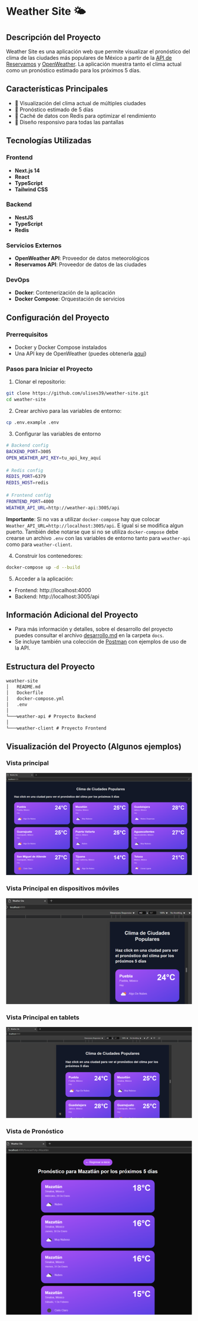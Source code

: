 # Weather Site 🌤️

## Descripción del Proyecto

Weather Site es una aplicación web que permite visualizar el pronóstico del clima de las ciudades más populares de México a partir de la [API de Reservamos](https://search.reservamos.mx/api/v2/places) y [OpenWeather](https://openweathermap.org/api). La aplicación muestra tanto el clima actual como un pronóstico estimado para los próximos 5 días.

## Características Principales

- 📍 Visualización del clima actual de múltiples ciudades
- 📅 Pronóstico estimado de 5 días
- 💾 Caché de datos con Redis para optimizar el rendimiento
- 📱 Diseño responsivo para todas las pantallas

## Tecnologías Utilizadas

### Frontend

- **Next.js 14**
- **React**
- **TypeScript**
- **Tailwind CSS**

### Backend

- **NestJS**
- **TypeScript**
- **Redis**

### Servicios Externos

- **OpenWeather API**: Proveedor de datos meteorológicos
- **Reservamos API**: Proveedor de datos de las ciudades

### DevOps

- **Docker**: Contenerización de la aplicación
- **Docker Compose**: Orquestación de servicios

## Configuración del Proyecto

### Prerrequisitos

- Docker y Docker Compose instalados
- Una API key de OpenWeather (puedes obtenerla [aquí](https://openweathermap.org/api))

### Pasos para Iniciar el Proyecto

1. Clonar el repositorio:

```bash
git clone https://github.com/ulises39/weather-site.git
cd weather-site
```

2. Crear archivo para las variables de entorno:

```bash
cp .env.example .env
```

3. Configurar las variables de entorno

```bash
# Backend config
BACKEND_PORT=3005
OPEN_WEATHER_API_KEY=tu_api_key_aquí

# Redis config
REDIS_PORT=6379
REDIS_HOST=redis

# Frontend config
FRONTEND_PORT=4000
WEATHER_API_URL=http://weather-api:3005/api
```

**Importante**: Si no vas a utilizar `docker-compose` hay que colocar `Weather_API_URL=http://localhost:3005/api`. E igual si se modifica algun puerto.
También debe notarse que si no se utiliza `docker-compose` debe crearse un archivo `.env` con las variables de entorno tanto para `weather-api` como para `weather-client`.

4. Construir los contenedores:

```bash
docker-compose up -d --build
```

5. Acceder a la aplicación:

- Frontend: http://localhost:4000
- Backend: http://localhost:3005/api

## Información Adicional del Proyecto

- Para más información y detalles, sobre el desarrollo del proyecto puedes consultar el archivo [desarrollo.md](./docs/desarrollo.md) en la carpeta `docs`.
- Se incluye también una colección de [Postman](./docs/Weather-API.postman_collection.json) con ejemplos de uso de la API.

## Estructura del Proyecto

```
weather-site
│   README.md
│   Dockerfile
│   docker-compose.yml
│   .env
│
└───weather-api # Proyecto Backend
│
└───weather-client # Proyecto Frontend
```

## Visualización del Proyecto (Algunos ejemplos)

### Vista principal

![Vista Principal](./docs/img/MainViewExample.png)

### Vista Principal en dispositivos móviles

![Vista Principal en dispositivos móviles](./docs/img/MobileViewExample.png)

### Vista Principal en tablets

![Vista Principal en tablets](./docs/img/TabletViewExample.png)

### Vista de Pronóstico

![Vista de Pronóstico](./docs/img/WeekForecastExample.png)


